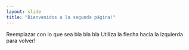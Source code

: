 ```yaml
---
layout: slide
title: "Bienvenidos a la segunda página!"
---
```

Reemplazar con lo que sea bla bla bla
Utiliza la flecha hacia la izquierda para volver!
